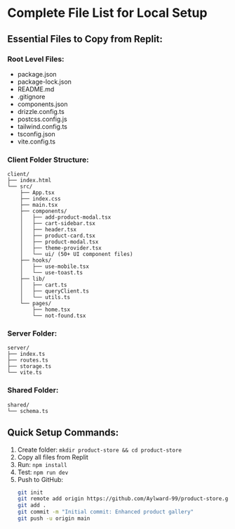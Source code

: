 # Complete File List for Local Setup

## Essential Files to Copy from Replit:

### Root Level Files:
- package.json
- package-lock.json
- README.md
- .gitignore
- components.json
- drizzle.config.ts
- postcss.config.js
- tailwind.config.ts
- tsconfig.json
- vite.config.ts

### Client Folder Structure:
```
client/
├── index.html
└── src/
    ├── App.tsx
    ├── index.css
    ├── main.tsx
    ├── components/
    │   ├── add-product-modal.tsx
    │   ├── cart-sidebar.tsx
    │   ├── header.tsx
    │   ├── product-card.tsx
    │   ├── product-modal.tsx
    │   ├── theme-provider.tsx
    │   └── ui/ (50+ UI component files)
    ├── hooks/
    │   ├── use-mobile.tsx
    │   └── use-toast.ts
    ├── lib/
    │   ├── cart.ts
    │   ├── queryClient.ts
    │   └── utils.ts
    └── pages/
        ├── home.tsx
        └── not-found.tsx
```

### Server Folder:
```
server/
├── index.ts
├── routes.ts
├── storage.ts
└── vite.ts
```

### Shared Folder:
```
shared/
└── schema.ts
```

## Quick Setup Commands:

1. Create folder: `mkdir product-store && cd product-store`
2. Copy all files from Replit
3. Run: `npm install`
4. Test: `npm run dev`
5. Push to GitHub:
   ```bash
   git init
   git remote add origin https://github.com/Aylward-99/product-store.git
   git add .
   git commit -m "Initial commit: Enhanced product gallery"
   git push -u origin main
   ```